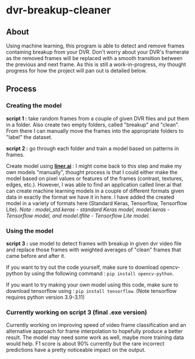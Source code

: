 # dvr-breakup-cleaner

## About

Using machine learning, this program is able to detect and remove frames containing breakup from your DVR. Don't worry about your DVR's framerate as the removed frames will be replaced with a smooth transition between the previous and next frame. As this is still a work-in-progress, my thought progress for how the project will pan out is detailed below.

## Process

### Creating the model

**script 1 :** take random frames from a couple of given DVR files and put them in a folder. Also create two empty folders, called "breakup" and "clean". From there I can manually move the frames into the appropriate folders to "label" the dataset.

**script 2 :** go through each folder and train a model based on patterns in frames.

Create model using [**liner.ai**](https://liner.ai/) : I might come back to this step and make my own models "manually", thought process is that I could either make the model based on pixel values or features of the frames (contrast, textures, edges, etc.). However, I was able to find an application called liner.ai that can create machine learning models in a couple of different formats given data in exactly the format we have it in here. I have added the created model in a variety of formats here (Standard Keras, Tensorflow, Tensorflow Lite). *Note : model_std.keras - standard Keras model, model.keras - Tensorflow model, and model.tflite - Tensorflow Lite model.*

### Using the model

**script 3 :** use model to detect frames with breakup in given dvr video file and replace those frames with weighted averages of "clean" frames that came before and after it.

If you want to try out the code yourself, make sure to download opencv-python by using the following command : `pip install opencv-python`.

If you want to try making your own model using this code, make sure to download tensorflow using : `pip install tensorflow`. (Note tensorflow requires python version 3.9-3.11)


### Currently working on script 3 (final .exe version)

Currently working on improving speed of video frame classification and an alternative approach for frame interpolation to hopefully produce a better result. The model may need some work as well, maybe more training data would help. F1 score is about 90% currently but the rare incorrect predictions 
have a pretty noticeable impact on the output.
